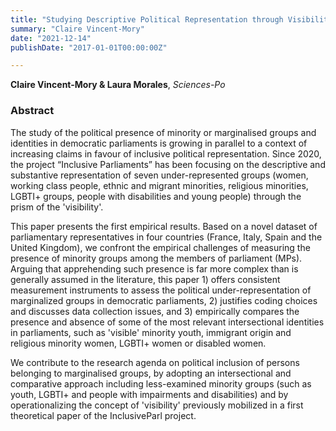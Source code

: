 ```yaml
---
title: "Studying Descriptive Political Representation through Visibility? A Contribution to Comparative Empirical Research"
summary: "Claire Vincent-Mory"
date: "2021-12-14"
publishDate: "2017-01-01T00:00:00Z"

---
```


**Claire Vincent-Mory & Laura Morales**, *Sciences-Po*

### Abstract

The study of the political presence of minority or marginalised groups and identities in democratic parliaments is growing in parallel to a context of increasing claims in favour of inclusive political representation. Since 2020, the project “Inclusive Parliaments” has been focusing on the descriptive and substantive representation of seven under-represented groups (women, working class people, ethnic and migrant minorities, religious minorities, LGBTI+ groups, people with disabilities and young people) through the prism of the 'visibility'. 

This paper presents the first empirical results. Based on a novel dataset of parliamentary representatives in four countries (France, Italy, Spain and the United Kingdom), we confront the empirical challenges of measuring the presence of minority groups among the members of parliament (MPs). Arguing that apprehending such presence is far more complex than is generally assumed in the literature, this paper 1) offers consistent measurement instruments to assess the political under-representation of marginalized groups in democratic parliaments, 2) justifies coding choices and discusses data collection issues, and 3) empirically compares the presence and absence of some of the most relevant intersectional identities in parliaments, such as  'visible' minority youth, immigrant origin and religious minority women, LGBTI+ women or disabled women.

We contribute to the research agenda on political inclusion of persons belonging to marginalised groups, by adopting an intersectional and comparative approach including less-examined minority groups (such as youth, LGBTI+ and people with impairments and disabilities) and by operationalizing the concept of 'visibility' previously mobilized in a first theoretical paper of the InclusiveParl project.
